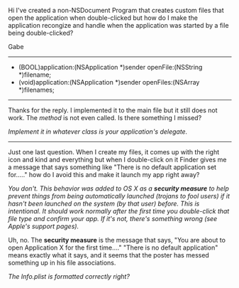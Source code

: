 Hi I've created a non-NSDocument Program that creates custom files that open the application when double-clicked but how do I make the application recongize and handle when the application was started by a file being double-clicked?

Gabe

----

    
- (BOOL)application:(NSApplication *)sender openFile:(NSString *)filename;
- (void)application:(NSApplication *)sender openFiles:(NSArray *)filenames;


----

Thanks for the reply.  I implemented it to the main file but it still does not work.  The *method* is not even called.  Is there something I missed?

*Implement it in whatever class is your application's delegate.*

----

Just one last question.  When I create my files, it comes up with the right icon and kind and everything but when I double-click on it Finder gives me a message that says something like "There is no default application set for....." how do I avoid this and make it launch my app right away?

*You don't. This behavior was added to OS X as a **security measure** to help prevent things from being automatically launched (trojans to fool users) if it hasn't been launched on the system (by that user) before. This is intentional. It should work normally after the first time you double-click that file type and confirm your app. If it's not, there's something wrong (see Apple's support pages).*

Uh, no. The **security measure** is the message that says, "You are about to open Application X for the first time...." "There is no default application" means exactly what it says, and it seems that the poster has messed something up in his file associations.

*The Info.plist is formatted correctly right?*

